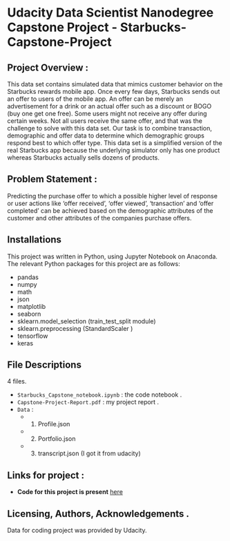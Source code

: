 # Udacity Data Scientist Nanodegree Capstone Project - Starbucks-Capstone-Project

## Project Overview :
This data set contains simulated data that mimics customer behavior on the Starbucks rewards mobile app. Once every few days, Starbucks sends out an offer to users of the mobile app. An offer can be merely an advertisement for a drink or an actual offer such as a discount or BOGO (buy one get one free). Some users might not receive any offer during certain weeks.
Not all users receive the same offer, and that was the challenge to solve with this data set.
Our task is to combine transaction, demographic and offer data to determine which demographic groups respond best to which offer type. This data set is a simplified version of the real Starbucks app because the underlying simulator only has one product whereas Starbucks actually sells dozens of products.

## Problem Statement :
Predicting the purchase offer to which a possible higher level of response or user actions like ‘offer received’, ‘offer viewed’, ‘transaction’ and  ‘offer completed’ can be achieved based on the demographic attributes of the customer and other attributes of the companies purchase offers. 

## Installations
This project was written in Python, using Jupyter Notebook on Anaconda. The relevant Python packages for this project are as follows:

- pandas
- numpy
- math
- json
- matplotlib
- seaborn
- sklearn.model_selection (train_test_split module)
- sklearn.preprocessing (StandardScaler )
- tensorflow
- keras 

## File Descriptions
4 files. 
- `Starbucks_Capstone_notebook.ipynb` : the code notebook .
-  `Capstone-Project-Report.pdf` : my project report .
-   `Data` :
    - 1. Profile.json
    - 2. Portfolio.json
    - 3. transcript.json (I got it from udacity)
    
 ## Links for project :
- **Code for this project is present** [here](https://github.com/SaadAlotaibi990/capstone/blob/main/Starbucks_Capstone_notebook.ipynb)

## Licensing, Authors, Acknowledgements .
Data for coding project was provided by Udacity.
